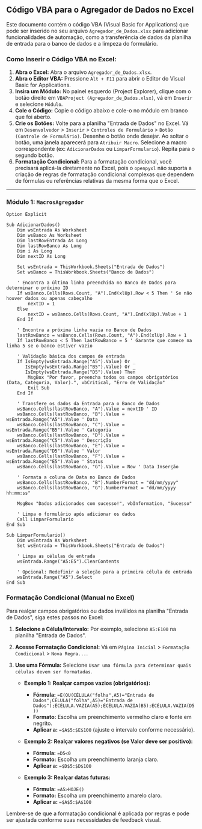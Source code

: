 ## Código VBA para o Agregador de Dados no Excel

Este documento contém o código VBA (Visual Basic for Applications) que pode ser inserido no seu arquivo `Agregador_de_Dados.xlsx` para adicionar funcionalidades de automação, como a transferência de dados da planilha de entrada para o banco de dados e a limpeza do formulário.

### Como Inserir o Código VBA no Excel:

1.  **Abra o Excel:** Abra o arquivo `Agregador_de_Dados.xlsx`.
2.  **Abra o Editor VBA:** Pressione `Alt + F11` para abrir o Editor do Visual Basic for Applications.
3.  **Insira um Módulo:** No painel esquerdo (Project Explorer), clique com o botão direito em `VBAProject (Agregador_de_Dados.xlsx)`, vá em `Inserir` e selecione `Módulo`.
4.  **Cole o Código:** Copie o código abaixo e cole-o no módulo em branco que foi aberto.
5.  **Crie os Botões:** Volte para a planilha "Entrada de Dados" no Excel. Vá em `Desenvolvedor` > `Inserir` > `Controles de Formulário` > `Botão (Controle de Formulário)`. Desenhe o botão onde desejar. Ao soltar o botão, uma janela aparecerá para `Atribuir Macro`. Selecione a macro correspondente (ex: `AdicionarDados` ou `LimparFormulario`). Repita para o segundo botão.
6.  **Formatação Condicional:** Para a formatação condicional, você precisará aplicá-la diretamente no Excel, pois o `openpyxl` não suporta a criação de regras de formatação condicional complexas que dependem de fórmulas ou referências relativas da mesma forma que o Excel.

---

### Módulo 1: `MacrosAgregador`

```vba
Option Explicit

Sub AdicionarDados()
    Dim wsEntrada As Worksheet
    Dim wsBanco As Worksheet
    Dim lastRowEntrada As Long
    Dim lastRowBanco As Long
    Dim i As Long
    Dim nextID As Long
    
    Set wsEntrada = ThisWorkbook.Sheets("Entrada de Dados")
    Set wsBanco = ThisWorkbook.Sheets("Banco de Dados")
    
    ' Encontra a última linha preenchida no Banco de Dados para determinar o próximo ID
    If wsBanco.Cells(Rows.Count, "A").End(xlUp).Row < 5 Then ' Se não houver dados ou apenas cabeçalho
        nextID = 1
    Else
        nextID = wsBanco.Cells(Rows.Count, "A").End(xlUp).Value + 1
    End If
    
    ' Encontra a próxima linha vazia no Banco de Dados
    lastRowBanco = wsBanco.Cells(Rows.Count, "A").End(xlUp).Row + 1
    If lastRowBanco < 5 Then lastRowBanco = 5 ' Garante que comece na linha 5 se o banco estiver vazio
    
    ' Validação básica dos campos de entrada
    If IsEmpty(wsEntrada.Range("A5").Value) Or _
       IsEmpty(wsEntrada.Range("B5").Value) Or _
       IsEmpty(wsEntrada.Range("D5").Value) Then
        MsgBox "Por favor, preencha todos os campos obrigatórios (Data, Categoria, Valor).", vbCritical, "Erro de Validação"
        Exit Sub
    End If
    
    ' Transfere os dados da Entrada para o Banco de Dados
    wsBanco.Cells(lastRowBanco, "A").Value = nextID ' ID
    wsBanco.Cells(lastRowBanco, "B").Value = wsEntrada.Range("A5").Value ' Data
    wsBanco.Cells(lastRowBanco, "C").Value = wsEntrada.Range("B5").Value ' Categoria
    wsBanco.Cells(lastRowBanco, "D").Value = wsEntrada.Range("C5").Value ' Descrição
    wsBanco.Cells(lastRowBanco, "E").Value = wsEntrada.Range("D5").Value ' Valor
    wsBanco.Cells(lastRowBanco, "F").Value = wsEntrada.Range("E5").Value ' Status
    wsBanco.Cells(lastRowBanco, "G").Value = Now ' Data Inserção
    
    ' Formata a coluna de Data no Banco de Dados
    wsBanco.Cells(lastRowBanco, "B").NumberFormat = "dd/mm/yyyy"
    wsBanco.Cells(lastRowBanco, "G").NumberFormat = "dd/mm/yyyy hh:mm:ss"
    
    MsgBox "Dados adicionados com sucesso!", vbInformation, "Sucesso"
    
    ' Limpa o formulário após adicionar os dados
    Call LimparFormulario
End Sub

Sub LimparFormulario()
    Dim wsEntrada As Worksheet
    Set wsEntrada = ThisWorkbook.Sheets("Entrada de Dados")
    
    ' Limpa as células de entrada
    wsEntrada.Range("A5:E5").ClearContents
    
    ' Opcional: Redefinir a seleção para a primeira célula de entrada
    wsEntrada.Range("A5").Select
End Sub

```

### Formatação Condicional (Manual no Excel)

Para realçar campos obrigatórios ou dados inválidos na planilha "Entrada de Dados", siga estes passos no Excel:

1.  **Selecione a Célula/Intervalo:** Por exemplo, selecione `A5:E100` na planilha "Entrada de Dados".
2.  **Acesse Formatação Condicional:** Vá em `Página Inicial` > `Formatação Condicional` > `Nova Regra...`.
3.  **Use uma Fórmula:** Selecione `Usar uma fórmula para determinar quais células devem ser formatadas`.

    *   **Exemplo 1: Realçar campos vazios (obrigatórios):**
        *   **Fórmula:** `=E(OU(CÉLULA("folha",A5)="Entrada de Dados";CÉLULA("folha",A5)="Entrada de Dados");ÉCÉLULA.VAZIA(A5);ÉCÉLULA.VAZIA(B5);ÉCÉLULA.VAZIA(D5))`
        *   **Formato:** Escolha um preenchimento vermelho claro e fonte em negrito.
        *   **Aplicar a:** `=$A$5:$E$100` (ajuste o intervalo conforme necessário).

    *   **Exemplo 2: Realçar valores negativos (se Valor deve ser positivo):**
        *   **Fórmula:** `=D5<0`
        *   **Formato:** Escolha um preenchimento laranja claro.
        *   **Aplicar a:** `=$D$5:$D$100`

    *   **Exemplo 3: Realçar datas futuras:**
        *   **Fórmula:** `=A5>HOJE()`
        *   **Formato:** Escolha um preenchimento amarelo claro.
        *   **Aplicar a:** `=$A$5:$A$100`

Lembre-se de que a formatação condicional é aplicada por regras e pode ser ajustada conforme suas necessidades de feedback visual.


